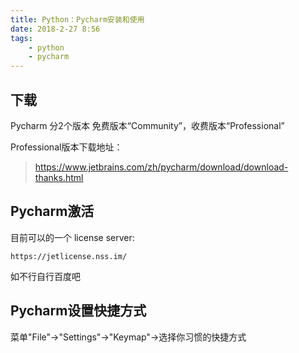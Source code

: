 ```yaml
---
title: Python：Pycharm安装和使用
date: 2018-2-27 8:56
tags: 
    - python
    - pycharm
---
```


## 下载 ##

Pycharm 分2个版本 免费版本“Community”，收费版本“Professional”

Professional版本下载地址：
> https://www.jetbrains.com/zh/pycharm/download/download-thanks.html



## Pycharm激活 ##

目前可以的一个 license server:

    https://jetlicense.nss.im/


如不行自行百度吧


## Pycharm设置快捷方式 ##

菜单"File"->"Settings"->"Keymap"->选择你习惯的快捷方式

